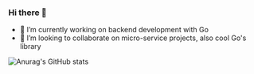 ### Hi there 👋

- 🔭 I’m currently working on backend development with Go
- 👯 I’m looking to collaborate on micro-service projects, also cool Go's library


![Anurag's GitHub stats](https://github-readme-stats.vercel.app/api?username=tinoquang&show_icons=true&theme=radical)

<!--
**tinoquang/tinoquang** is a ✨ _special_ ✨ repository because its `README.md` (this file) appears on your GitHub profile.

Here are some ideas to get you started:

- 🔭 I’m currently working on ...
- 🌱 I’m currently learning ...
- 👯 I’m looking to collaborate on ...
- 🤔 I’m looking for help with ...
- 💬 Ask me about ...
- 📫 How to reach me: ...
- 😄 Pronouns: ...
- ⚡ Fun fact: ...
-->
